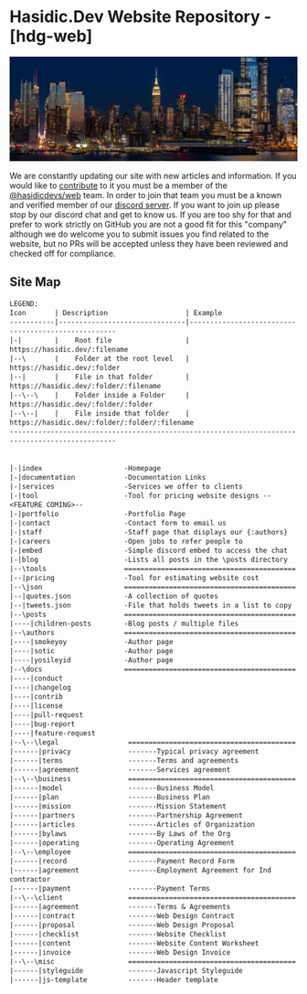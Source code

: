 # Hasidic.Dev Website Repository - [hdg-web]

<img src="assets/img/nyc.png" />

We are constantly updating our site with new articles and information. If you would like to [contribute](/docs/contrib.md) to it you must be a member of the [@hasidicdevs/web](https://github.com/orgs/hasidicdevs/teams/web) team. In order to join that team you must be a known and verified member of our [discord server](https://discord.gg/KpGXAEnVnv). If you want to join up please stop by our discord chat and get to know us. If you are too shy for that and prefer to work strictly on GitHub you are not a good fit for this "company" although we do welcome you to submit issues you find related to the website, but no PRs will be accepted unless they have been reviewed and checked off for compliance.

## Site Map

```
LEGEND: 
Icon       | Description                   | Example 
-----------|-------------------------------|----------------------------------------------------
|-|        |    Root file                  | https://hasidic.dev/:filename
|--\       |    Folder at the root level   | https://hasidic.dev/:folder
|--|       |    File in that folder        | https://hasidic.dev/:folder/:filename
|--\--\    |    Folder inside a Folder     | https://hasidic.dev/:folder/:folder
|--\--|    |    File inside that folder    | https://hasidic.dev/:folder/:folder/:filename
------------------------------------------------------------------------------------------------


|-|index                    -Homepage
|-|documentation            -Documentation Links
|-|services                 -Services we offer to clients
|-|tool                     -Tool for pricing website designs --<FEATURE COMING>--
|-|portfolio                -Portfolio Page
|-|contact                  -Contact form to email us
|-|staff                    -Staff page that displays our {:authors}
|-|careers                  -Open jobs to refer people to
|-|embed                    -Simple discord embed to access the chat
|-|blog                     -Lists all posts in the \posts directory
|--\tools                   ==========================================
|--|pricing                 -Tool for estimating website cost
|--\json                    ==========================================
|--|quotes.json             -A collection of quotes
|--|tweets.json             -File that holds tweets in a list to copy
|--\posts                   ==========================================
|----|children-posts        -Blog posts / multiple files
|--\authors                 ==========================================
|----|smokeyoy              -Author page
|----|sotic                 -Author page
|----|yosileyid             -Author page
|--\docs                    ==========================================
|----|conduct
|----|changelog
|----|contrib
|----|license
|----|pull-request
|----|bug-report
|----|feature-request
|--\--\legal                 =========================================
|------|privacy              -------Typical privacy agreement
|------|terms                -------Terms and agreements
|------|agreement            -------Services agreement
|--\--\business              =========================================
|------|model                -------Business Model
|------|plan                 -------Business Plan
|------|mission              -------Mission Statement
|------|partners             -------Partnership Agreement
|------|articles             -------Articles of Organization 
|------|bylaws               -------By Laws of the Org
|------|operating            -------Operating Agreement
|--\--\employee              =========================================
|------|record               -------Payment Record Form
|------|agreement            -------Employment Agreement for Ind contractor
|------|payment              -------Payment Terms
|--\--\client                =========================================
|------|agreement            -------Terms & Agreements
|------|contract             -------Web Design Contract
|------|proposal             -------Web Design Proposal
|------|checklist            -------Website Checklist
|------|content              -------Website Content Worksheet
|------|invoice              -------Web Design Invoice
|--\--\misc                  =========================================
|------|styleguide           -------Javascript Styleguide
|------|js-template          -------Header template
```